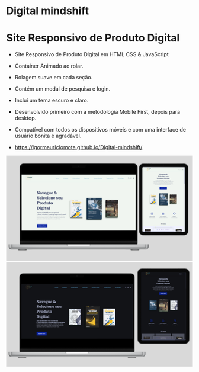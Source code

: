 # Digital mindshift
# Site Responsivo de Produto Digital

- Site Responsivo de Produto Digital em HTML CSS & JavaScript
- Container Animado ao rolar.
- Rolagem suave em cada seção.
- Contém um modal de pesquisa e login.
- Inclui um tema escuro e claro.
- Desenvolvido primeiro com a metodologia Mobile First, depois para desktop.
- Compatível com todos os dispositivos móveis e com uma interface de usuário bonita e agradável.

- https://igormauriciomota.github.io/Digital-mindshift/

![preview img](/preview1.png)
![preview img](/preview2.png)
